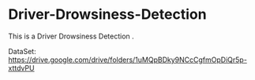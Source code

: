 # Driver-Drowsiness-Detection
This is a Driver Drowsiness Detection .


DataSet: https://drive.google.com/drive/folders/1uMQpBDky9NCcCgfmOpDiQr5p-xttdvPU
